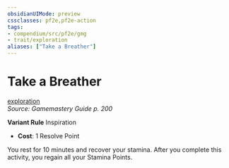 ```yaml
---
obsidianUIMode: preview
cssclasses: pf2e,pf2e-action
tags:
- compendium/src/pf2e/gmg
- trait/exploration
aliases: ["Take a Breather"]
---
```

# Take a Breather
[exploration](rules/traits/exploration.md "Exploration Action & Ability Trait")  
*Source: Gamemastery Guide p. 200*  

**Variant Rule** Inspiration
- **Cost**: 1 Resolve Point

You rest for 10 minutes and recover your stamina. After you complete this activity, you regain all your Stamina Points.
